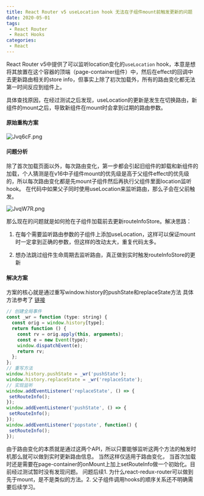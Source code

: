 ```yaml
---
title: React Router v5 useLocation hook 无法在子组件mount前触发更新的问题
date: 2020-05-01
tags:
 - React Router
 - React Hooks
categories:
 - React
---
```


React Router v5中提供了可以监听location变化的`useLocation` hook，本意是想将其放置在这个容器的顶端（page-container组件）中，然后在effect的回调中去更新路由相关的store info，但事实上除了初次加载外，所有的路由变化都无法第一时间反应到组件上。

<!-- more -->

具体查找原因，在经过测试之后发现，useLocation的更新是发生在切换路由，新组件的mount之后，导致新组件在mount时会拿到过期的路由参数。

#### 原始重构方案

![Jvq6cF.png](https://kuimo-markdown-pic.oss-cn-hangzhou.aliyuncs.com/Jvq6cF.png)

#### 问题分析

除了首次加载页面以外，每次路由变化，第一步都会引起旧组件的卸载和新组件的加载，个人猜测是在v16中子组件mount的优先级是高于父组件effect的优先级的，所以每次路由变化都是先mount子组件然后再执行父组件里面location监听hook。 在代码中如果父子同时使用useLocation来监听路由，那么子会在父前触发。

![JvqW7R.png](https://kuimo-markdown-pic.oss-cn-hangzhou.aliyuncs.com/JvqW7R.png)

那么现在的问题就是如何抢在子组件加载前去更新routeInfoStore。解决思路：

1. 在每个需要监听路由参数的子组件上添加useLocation，这样可以保证mount时一定拿到正确的参数，但这样的改动太大，重复代码太多。

2. 想办法跳过组件生命周期去监听路由，真正做到实时触发routeInfoStore的更新

#### 解决方案

方案的核心就是通过重写window.history的pushState和replaceState方法 具体方法参考了 [链接](https://juejin.im/post/5e85cb8151882573c66cf63f?utm_source=gold_browser_extension#heading-11)

```javascript
// 创建全局事件
const _wr = function (type: string) {
  const orig = window.history[type];
  return function () {
    const rv = orig.apply(this, arguments);
    const e = new Event(type);
    window.dispatchEvent(e);
    return rv;
  };
};
// 重写方法
window.history.pushState = _wr('pushState');
window.history.replaceState = _wr('replaceState');
// 实现监听
window.addEventListener('replaceState', () => {
 setRouteInfo();
});
window.addEventListener('pushState', () => {
 setRouteInfo();
});
window.addEventListener('popstate', function() {
 setRouteInfo();
});
```

由于路由变化的本质就是通过这两个API，所以只要能够监听这两个方法的触发时机那么就可以做到实时更新路由信息。 当然这样仅适用于路由变化， 当首次加载时还是需要在page-container的onMount上加上setRouteInfo做一个初始化。目前经过测试暂时没有发现问题。
问题后续1. 为什么react-redux-router可以做到先于mount，是不是类似的方法。2. 父子组件调用hooks的顺序关系还不明确需要后续学习。
